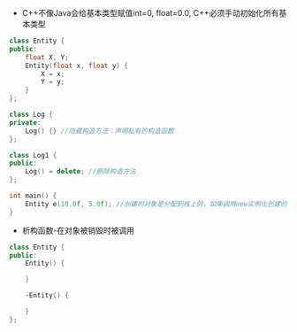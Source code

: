 - C++不像Java会给基本类型赋值int=0, float=0.0, C++必须手动初始化所有基本类型

```c++
class Entity {
public:
    float X, Y;
    Entity(float x, float y) {
        X = x;
        Y = y;
    }
};

class Log {
private:
    Log() {} //隐藏构造方法：声明私有的构造函数
};

class Log1 {
public:
    Log() = delete; //删除构造方法
};

int main() {
    Entity e(10.0f, 5.0f); //创建的对象是分配到栈上的，如果调用new实例化创建的对象是分配到堆上的 
}
```

- 析构函数-在对象被销毁时被调用

```c++
class Entity {
public:
	Entity() {

	}

	~Entity() {

	}
};
```



